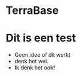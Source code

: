 # TerraBase
Dit is een test
===============

* Geen idee of dit werkt
* denk het wel.
* Ik denk het ook!
